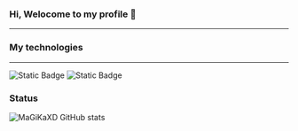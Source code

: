 ### Hi, Welocome to my profile 👋

---

### My technologies

---

![Static Badge](https://img.shields.io/badge/HTML5-%23E34F26?logo=html5&color=black) ![Static Badge](https://img.shields.io/badge/CSS-%231572B6?logo=CSS3&color=blue)

### Status

![MaGiKaXD GitHub stats](https://github-readme-stats.vercel.app/api?username=MaGiKaXD&show_icons=true&theme=transparent)

